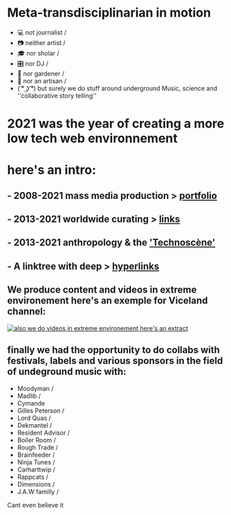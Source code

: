 # Meta-transdisciplinarian in motion

- 💻 not journalist /
- 📷 neither artist /
- 🎓 nor sholar / 
- 🎛 nor DJ / 
- 🍎 nor gardener / 
- 🔧 nor an artisan / 
-  ( ͡° ͜ʖ ͡°) but surely we do stuff around underground Music, science and ''collaborative story telling''



# 2021 was the year of creating a more low tech web environnement 
# here's an intro:

## - 2008-2021 mass media production  > [portfolio](https://gambiolo.github.io/media-portfolio/) 

## - 2013-2021 worldwide curating > [links](https://gambiolo.github.io/curation-portfolio/)

## - 2013-2021 anthropology & the ['Technoscène'](https://www.flickr.com/photos/79382209@N05/sets/?fbclid=IwAR02Tu1dptDLE2LMHFWjO0JiL_E5B7dy1zAO5iBM3kDxnuLrrV_I6qXmB50)

## - A linktree with deep > [hyperlinks](https://linktr.ee/dailylaurel)

##  We produce content and videos in extreme environement here's an exemple for Viceland channel:

[![also we do videos in extreme environement here's an extract ](https://user-images.githubusercontent.com/86488172/130331627-daa029dc-796e-4b87-ba34-52c3db63d900.png)](https://www.facebook.com/dailylaurel/videos/1822920581289077/ "Viceland collab")



## finally we had the opportunity to do collabs with festivals, labels and various sponsors in the field of undeground music with:

 

- Moodyman / 
- Madlib /
- Cymande 
- Gilles Peterson /
- Lord Quas /
- Dekmantel /
- Resident Advisor /
- Boiler Room /
- Rough Trade /
- Brainfeeder /
- Ninja Tunes /
- Carharttwip / 
- Rappcats /
- Dimensions / 
- J.A.W familly /

Cant even believe it











<!---
gambiolo/gambiolo is a ✨ special ✨ repository because its `README.md` (this file) appears on your GitHub profile.
You can click the Preview link to take a look at your changes.
--->
